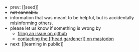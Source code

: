- prev: [[seed]]
- ~~not cannabis.~~
- information that was meant to be helpful, but is accidentally misinforming others.
- please let us know if something is wrong by
	- [filing an issue on github](https://github.com/TacoWolf/garden/issues)
	- [contacting the [[head gardener]] on mastodon](https://furry.engineer/@taco)
- next: [[learning in public]]